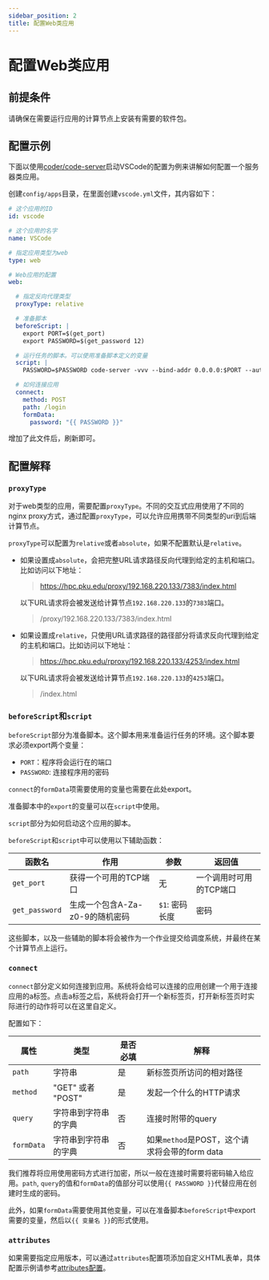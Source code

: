 ```yaml
---
sidebar_position: 2
title: 配置Web类应用
---
```


# 配置Web类应用

## 前提条件

请确保在需要运行应用的计算节点上安装有需要的软件包。

## 配置示例

下面以使用[coder/code-server](https://github.com/coder/code-server)启动VSCode的配置为例来讲解如何配置一个服务器类应用。

创建`config/apps`目录，在里面创建`vscode.yml`文件，其内容如下：

```yaml title="config/apps/vscode.yml"
# 这个应用的ID
id: vscode

# 这个应用的名字
name: VSCode

# 指定应用类型为web
type: web

# Web应用的配置
web:

  # 指定反向代理类型
  proxyType: relative

  # 准备脚本
  beforeScript: |
    export PORT=$(get_port)
    export PASSWORD=$(get_password 12)

  # 运行任务的脚本。可以使用准备脚本定义的变量
  script: |
    PASSWORD=$PASSWORD code-server -vvv --bind-addr 0.0.0.0:$PORT --auth password

  # 如何连接应用
  connect:
    method: POST
    path: /login
    formData:
      password: "{{ PASSWORD }}"

```

增加了此文件后，刷新即可。

## 配置解释

### `proxyType`

对于web类型的应用，需要配置`proxyType`。不同的交互式应用使用了不同的nginx proxy方式，通过配置`proxyType`，可以允许应用携带不同类型的uri到后端计算节点。

`proxyType`可以配置为`relative`或者`absolute`，如果不配置默认是`relative`。

- 如果设置成`absolute`，会把完整URL请求路径反向代理到给定的主机和端口。比如访问以下地址：
  
  > https://hpc.pku.edu/proxy/192.168.220.133/7383/index.html

  以下URL请求将会被发送给计算节点`192.168.220.133`的`7383`端口。

  > /proxy/192.168.220.133/7383/index.html
  
- 如果设置成`relative`，只使用URL请求路径的路径部分将请求反向代理到给定的主机和端口。比如访问以下地址：

  > https://hpc.pku.edu/rproxy/192.168.220.133/4253/index.html

  以下URL请求将会被发送给计算节点`192.168.220.133`的`4253`端口。

  > /index.html


### `beforeScript`和`script`

`beforeScript`部分为准备脚本。这个脚本用来准备运行任务的环境。这个脚本要求必须export两个变量：

- `PORT`：程序将会运行在的端口
- `PASSWORD`: 连接程序用的密码

`connect`的`formData`项需要使用的变量也需要在此处export。

准备脚本中的`export`的变量可以在`script`中使用。

`script`部分为如何启动这个应用的脚本。

`beforeScript`和`script`中可以使用以下辅助函数：

| 函数名         | 作用                            | 参数           | 返回值                  |
| -------------- | ------------------------------- | -------------- | ----------------------- |
| `get_port`     | 获得一个可用的TCP端口           | 无             | 一个调用时可用的TCP端口 |
| `get_password` | 生成一个包含A-Za-z0-9的随机密码 | `$1`: 密码长度 | 密码                    |

这些脚本，以及一些辅助的脚本将会被作为一个作业提交给调度系统，并最终在某个计算节点上运行。

### `connect`

`connect`部分定义如何连接到应用。系统将会给可以连接的应用创建一个用于连接应用的a标签。点击a标签之后，系统将会打开一个新标签页，打开新标签页时实际进行的动作将可以在这里自定义。

配置如下：

| 属性       | 类型                 | 是否必填 | 解释                                          |
| ---------- | -------------------- | -------- | --------------------------------------------- |
| `path`     | 字符串               | 是       | 新标签页所访问的相对路径                      |
| `method`   | "GET" 或者 "POST"    | 是       | 发起一个什么的HTTP请求                        |
| `query`    | 字符串到字符串的字典 | 否       | 连接时附带的query                             |
| `formData` | 字符串到字符串的字典 | 否       | 如果`method`是POST，这个请求将会带的form data |


我们推荐将应用使用密码方式进行加密，所以一般在连接时需要将密码输入给应用。`path`, `query`的值和`formData`的值部分可以使用`{{ PASSWORD }}`代替应用在创建时生成的密码。

此外，如果`formData`需要使用其他变量，可以在准备脚本`beforeScript`中export需要的变量，然后以`{{ 变量名 }}`的形式使用。

### `attributes`

如果需要指定应用版本，可以通过`attributes`配置项添加自定义HTML表单，具体配置示例请参考[attributes配置](./configure-attributes.md)。